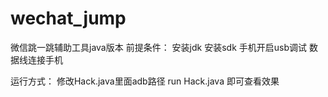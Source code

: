 # wechat_jump
微信跳一跳辅助工具java版本
前提条件：
安装jdk
安装sdk
手机开启usb调试
数据线连接手机

运行方式：
修改Hack.java里面adb路径
run Hack.java
即可查看效果
